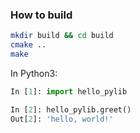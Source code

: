 ### How to build

```bash
mkdir build && cd build
cmake ..
make
```

In Python3:

```python
In [1]: import hello_pylib

In [2]: hello_pylib.greet()
Out[2]: 'hello, world!'
```
